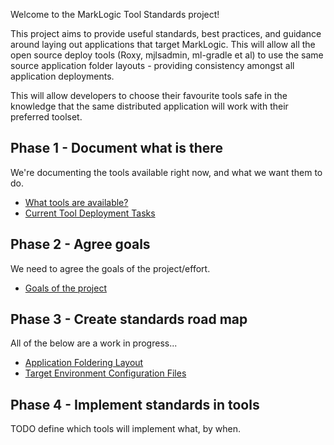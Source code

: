 Welcome to the MarkLogic Tool Standards project!

This project aims to provide useful standards, best practices, and guidance around laying out applications that target MarkLogic. This will allow all the open source deploy tools (Roxy, mjlsadmin, ml-gradle et al) to use the same source application folder layouts - providing consistency amongst all application deployments.

This will allow developers to choose their favourite tools safe in the knowledge that the same distributed application will work with their preferred toolset.

## Phase 1 - Document what is there

We're documenting the tools available right now, and what we want them to do.

- [What tools are available?](documentation/ToolList.md)
- [Current Tool Deployment Tasks](documentation/DeployTasks.md)

## Phase 2 - Agree goals

We need to agree the goals of the project/effort.

- [Goals of the project](documentation/Goals.md)

## Phase 3 - Create standards road map

All of the below are a work in progress...

- [Application Foldering Layout](documentation/Foldering.md)
- [Target Environment Configuration Files](documentation/ConfigFiles.md)

## Phase 4 - Implement standards in tools

TODO define which tools will implement what, by when.
